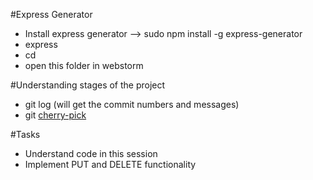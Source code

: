 #Express Generator
 - Install express generator --> sudo npm install -g express-generator
 - express <project name>
 - cd <project name>
 - open this folder in webstorm
 
#Understanding stages of the project
 - git log (will get the commit numbers and messages)
 - git [cherry-pick](http://git-scm.com/docs/git-cherry-pick) <hash>
 
#Tasks
 - Understand code in this session
 - Implement PUT and DELETE functionality
 